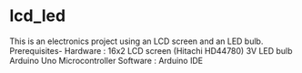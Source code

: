 # lcd_led
This is an electronics project using an LCD screen and an LED bulb.
Prerequisites-
  Hardware : 16x2 LCD screen (Hitachi HD44780)
             3V LED bulb
             Arduino Uno Microcontroller
  Software : Arduino IDE             
